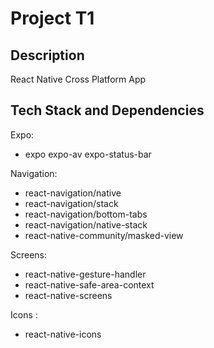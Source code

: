 # Project T1

## Description 
React Native Cross Platform App

## Tech Stack and Dependencies

Expo:
  - expo
    expo-av
    expo-status-bar

Navigation:
  - react-navigation/native
  - react-navigation/stack
  - react-navigation/bottom-tabs
  - react-navigation/native-stack
  - react-native-community/masked-view

Screens:
  - react-native-gesture-handler
  - react-native-safe-area-context
  - react-native-screens

Icons :
 - react-native-icons
